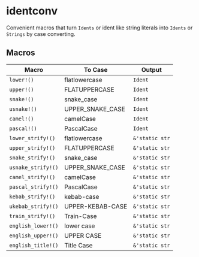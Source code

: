 # identconv

Convenient macros that turn `Idents` or ident like
string literals into `Idents` or `Strings` by case converting.

## Macros

| Macro | To Case | Output |
| ----- | --- | --- |
| `lower!()` | flatlowercase | `Ident` |
| `upper!()` | FLATUPPERCASE | `Ident` |
| `snake!()` | snake_case | `Ident` |
| `usnake!()` | UPPER_SNAKE_CASE | `Ident` |
| `camel!()` | camelCase | `Ident` |
| `pascal!()` | PascalCase | `Ident` |
| `lower_strify!()` | flatlowercase | `&'static str` |
| `upper_strify!()` | FLATUPPERCASE | `&'static str` |
| `snake_strify!()` | snake_case | `&'static str` |
| `usnake_strify!()` | UPPER_SNAKE_CASE | `&'static str` |
| `camel_strify!()` | camelCase | `&'static str` |
| `pascal_strify!()` | PascalCase | `&'static str` |
| `kebab_strify!()` | kebab-case | `&'static str` |
| `ukebab_strify!()` | UPPER-KEBAB-CASE | `&'static str` |
| `train_strify!()` | Train-Case | `&'static str` |
| `english_lower!()` | lower case | `&'static str` |
| `english_upper!()` | UPPER CASE | `&'static str` |
| `english_title!()` | Title Case | `&'static str` |
